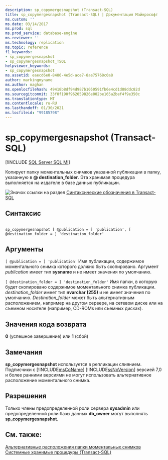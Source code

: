 ```yaml
---
description: sp_copymergesnapshot (Transact-SQL)
title: sp_copymergesnapshot (Transact-SQL) | Документация Майкрософт
ms.custom: ''
ms.date: 03/14/2017
ms.prod: sql
ms.prod_service: database-engine
ms.reviewer: ''
ms.technology: replication
ms.topic: reference
f1_keywords:
- sp_copymergesnapshot
- sp_copymergesnapshot_TSQL
helpviewer_keywords:
- sp_copymergesnapshot
ms.assetid: eaecd6e0-8486-4e5d-ace7-8ae75768c0a8
author: markingmyname
ms.author: maghan
ms.openlocfilehash: 49418b8df94d987b1050591fb6e4cd1d88ddc82d
ms.sourcegitcommit: 33f0f190f962059826e002be165a2bef4f9e350c
ms.translationtype: MT
ms.contentlocale: ru-RU
ms.lasthandoff: 01/30/2021
ms.locfileid: "99185798"
---
```

# <a name="sp_copymergesnapshot-transact-sql"></a>sp_copymergesnapshot (Transact-SQL)
[!INCLUDE [SQL Server SQL MI](../../includes/applies-to-version/sql-asdbmi.md)]

  Копирует папку моментальных снимков указанной публикации в папку, указанную в **\@ destination_folder**. Эта хранимая процедура выполняется на издателе в базе данных публикации.  
  
 ![Значок ссылки на раздел](../../database-engine/configure-windows/media/topic-link.gif "Значок ссылки на раздел") [Синтаксические обозначения в Transact-SQL](../../t-sql/language-elements/transact-sql-syntax-conventions-transact-sql.md)  
  
## <a name="syntax"></a>Синтаксис  
  
```  
  
sp_copymergesnapshot [ @publication = ] 'publication', [ @destination_folder = ] 'destination_folder'  
```  
  
## <a name="arguments"></a>Аргументы  
`[ @publication = ] 'publication'` Имя публикации, содержимое моментального снимка которого должно быть скопировано. Аргумент *publication* имеет тип **sysname** и не имеет значения по умолчанию.  
  
`[ @destination_folder = ] 'destination_folder'` Имя папки, в которую будет скопировано содержимое моментального снимка публикации. *destination_folder* имеет тип **nvarchar (255)** и не имеет значения по умолчанию. *Destination_folder* может быть альтернативным расположением, например на другом сервере, на сетевом диске или на съемном носителе (например, CD-ROMs или съемных дисках).  
  
## <a name="return-code-values"></a>Значения кода возврата  
 **0** (успешное завершение) или **1** (сбой)  
  
## <a name="remarks"></a>Замечания  
 **sp_copymergesnapshot** используется в репликации слиянием. Подписчики с [!INCLUDE[msCoName](../../includes/msconame-md.md)] [!INCLUDE[ssNoVersion](../../includes/ssnoversion-md.md)] версией 7,0 и более ранними версиями не могут использовать альтернативное расположение моментального снимка.  
  
## <a name="permissions"></a>Разрешения  
 Только члены предопределенной роли сервера **sysadmin** или предопределенной роли базы данных **db_owner** могут выполнять **sp_copymergesnapshot**.  
  
## <a name="see-also"></a>См. также:  
 [Альтернативные расположения папки моментальных снимков](../../relational-databases/replication/snapshot-options.md)   
 [Системные хранимые процедуры (Transact-SQL)](../../relational-databases/system-stored-procedures/system-stored-procedures-transact-sql.md)  
  
  
